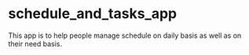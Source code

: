 # schedule_and_tasks_app
This app is to help people manage schedule on daily basis as well as on their need basis.

